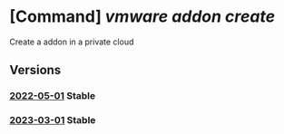 # [Command] _vmware addon create_

Create a addon in a private cloud

## Versions

### [2022-05-01](/Resources/mgmt-plane/L3N1YnNjcmlwdGlvbnMve30vcmVzb3VyY2Vncm91cHMve30vcHJvdmlkZXJzL21pY3Jvc29mdC5hdnMvcHJpdmF0ZWNsb3Vkcy97fS9hZGRvbnMve30=/2022-05-01.xml) **Stable**

<!-- mgmt-plane /subscriptions/{}/resourcegroups/{}/providers/microsoft.avs/privateclouds/{}/addons/{} 2022-05-01 -->

### [2023-03-01](/Resources/mgmt-plane/L3N1YnNjcmlwdGlvbnMve30vcmVzb3VyY2Vncm91cHMve30vcHJvdmlkZXJzL21pY3Jvc29mdC5hdnMvcHJpdmF0ZWNsb3Vkcy97fS9hZGRvbnMve30=/2023-03-01.xml) **Stable**

<!-- mgmt-plane /subscriptions/{}/resourcegroups/{}/providers/microsoft.avs/privateclouds/{}/addons/{} 2023-03-01 -->
